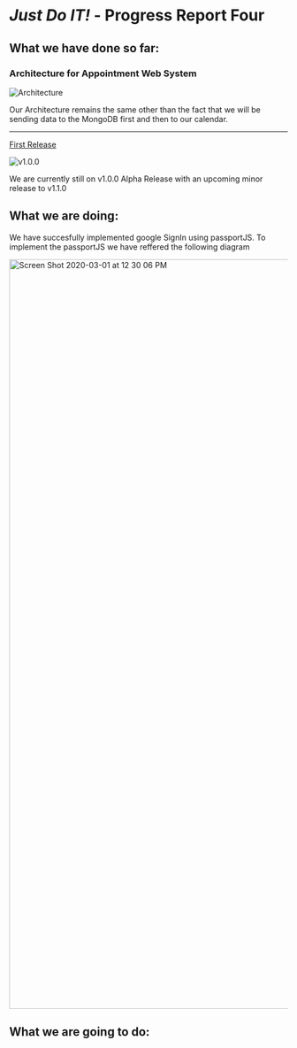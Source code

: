 # *Just Do IT!* - Progress Report Four

## What we have done so far:

### Architecture for Appointment Web System

![Architecture](https://user-images.githubusercontent.com/54300222/76047918-21fbc700-5f5c-11ea-98cf-0057ea78ea65.PNG)

Our Architecture remains the same other than the fact that we will be sending data to the MongoDB first and then to our calendar.
___

[First Release](https://github.com/567WebSystems/project2alpha/releases)

![v1.0.0](https://user-images.githubusercontent.com/21226482/75476196-cfb91580-595f-11ea-9c6e-5930d19ca767.png)

We are currently still on v1.0.0 Alpha Release with an upcoming minor release to v1.1.0

## What we are doing:

We have succesfully implemented google SignIn using passportJS. To implement the passportJS we have reffered the following diagram

<img width="1355" alt="Screen Shot 2020-03-01 at 12 30 06 PM" src="https://user-images.githubusercontent.com/54300222/76048056-8cad0280-5f5c-11ea-853b-54b4f2524a4e.png">


## What we are going to do:
